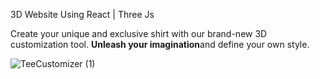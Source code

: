 3D Website Using React | Three Js

 Create your unique and exclusive shirt with our brand-new 3D customization tool. <strong>Unleash your imagination</strong>and define your own style.

![TeeCustomizer (1)](https://github.com/niyaskandengil/teee/assets/52659398/463eb291-909b-4cbe-ba45-25d99cfb8dcd)
